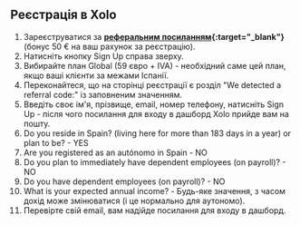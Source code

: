 ## Реєстрація в Xolo

1. Зареєструватися за **[реферальним посиланням](https://bit.ly/xolo-signup-free-renta){:target="_blank"}** (бонус
   50 € на ваш рахунок за реєстрацію).
2. Натисніть кнопку Sign Up справа зверху.
3. Вибирайте план Global (59 євро + IVA) - необхідний саме цей план, якщо ваші клієнти за межами Іспанії.
4. Переконайтеся, що на сторінці реєстрації є розділ "We detected a referral code:" із заповненим значенням.
5. Введіть своє ім'я, прізвище, email, номер телефону, натисніть Sign Up - після чого посилання для входу в дашборд
   Xolo прийде вам на пошту.
6. Do you reside in Spain? (living here for more than 183 days in a year) or plan to be? - YES
7. Are you registered as an autónomo in Spain - NO
8. Do you plan to immediately have dependent employees (on payroll)? - NO
9. Do you have dependent employees (on payroll)? - NO
10. What is your expected annual income? - Будь-яке значення, з часом дохід може змінюватися (і це нормально для
    аутономо).
11. Перевірте свій email, вам надійде посилання для входу в дашборд.
